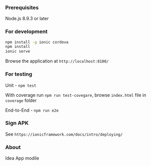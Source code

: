 ### Prerequisites
Node.js 8.9.3 or later

### For development
```bash
npm install -g ionic cordova
npm install
ionic serve
```
Browse the application at `http://localhost:8100/`

### For testing 

Unit - `npm test`     

With coverage run `npm run test-covegare`, browse `index.html` file in `coverage` folder     

End-to-End - `npm run e2e`         


### Sign APK
See `https://ionicframework.com/docs/intro/deploying/`

### About    
Idea App modile